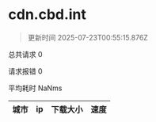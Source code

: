 
  # cdn.cbd.int

  > 更新时间 2025-07-23T00:55:15.876Z
  
  总共请求 0

  请求报错 0

  平均耗时 NaNms

|城市|ip|下载大小|速度|
|-----|----------|---|---|

  